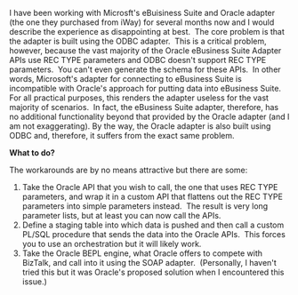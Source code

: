 
I have been working with Microsft's eBuisiness Suite and Oracle adapter (the one they purchased from iWay) for several months now and I would describe the experience as disappointing at best.  The core problem is that the adapter is built using the ODBC adapter.  This is a critical problem, however, because the vast majority of the Oracle eBusiness Suite Adapter APIs use REC TYPE parameters and ODBC doesn't support REC TYPE parameters.  You can't even generate the schema for these APIs.  In other words, Microsoft's adapter for connecting to eBusiness Suite is incompatible with Oracle's approach for putting data into eBusiness Suite.  For all practical purposes, this renders the adapter useless for the vast majority of scenarios.  In fact, the eBusiness Suite adapter, therefore, has no additional functionality beyond that provided by the Oracle adapter (and I am not exaggerating). By the way, the Oracle adapter is also built using ODBC and, therefore, it suffers from the exact same problem.

**What to do?**

The workarounds are by no means attractive but there are some:

1. Take the Oracle API that you wish to call, the one that uses REC TYPE parameters, and wrap it in a custom API that flattens out the REC TYPE parameters into simple parameters instead.  The result is very long parameter lists, but at least you can now call the APIs.
2. Define a staging table into which data is pushed and then call a custom PL/SQL procedure that sends the data into the Oracle APIs.  This forces you to use an orchestration but it will likely work.
3. Take the Oracle BEPL engine, what Oracle offers to compete with BizTalk, and call into it using the SOAP adapter.  (Personally, I haven't tried this but it was Oracle's proposed solution when I encountered this issue.)

